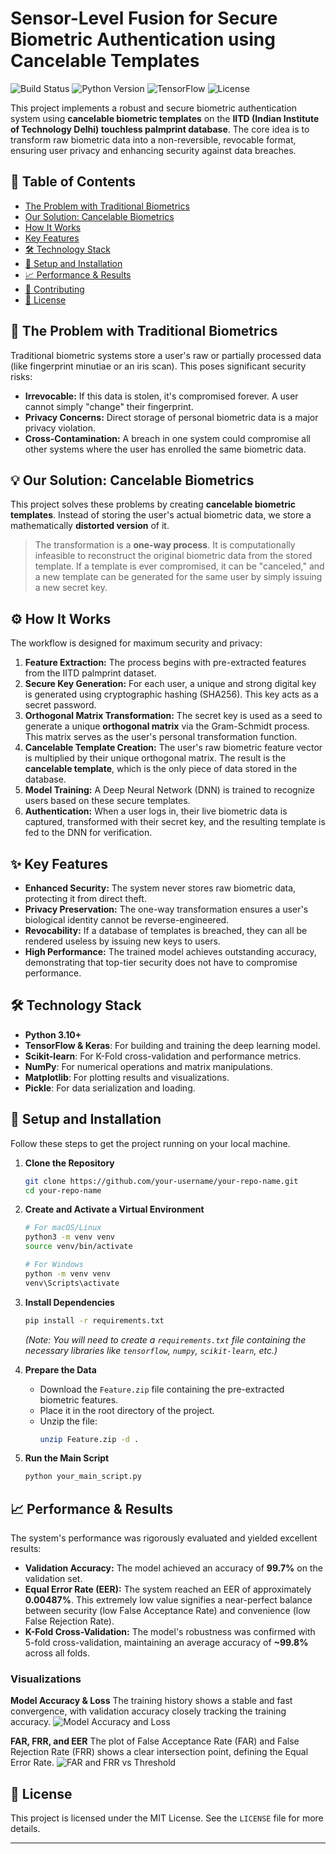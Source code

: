 # Sensor-Level Fusion for Secure Biometric Authentication using Cancelable Templates

![Build Status](https://img.shields.io/badge/build-passing-brightgreen)
![Python Version](https://img.shields.io/badge/python-3.10+-blue)
![TensorFlow](https://img.shields.io/badge/TensorFlow-2.x-orange)
![License](https://img.shields.io/badge/license-MIT-lightgrey)

This project implements a robust and secure biometric authentication system using **cancelable biometric templates** on the **IITD (Indian Institute of Technology Delhi) touchless palmprint database**. The core idea is to transform raw biometric data into a non-reversible, revocable format, ensuring user privacy and enhancing security against data breaches.

## 📜 Table of Contents
- [The Problem with Traditional Biometrics](#-the-problem-with-traditional-biometrics)
- [Our Solution: Cancelable Biometrics](#-our-solution-cancelable-biometrics)
- [How It Works](#-how-it-works)
- [Key Features](#-key-features)
- [🛠️ Technology Stack](#️-technology-stack)
- [🚀 Setup and Installation](#-setup-and-installation)
- [📈 Performance & Results](#-performance--results)
- [🤝 Contributing](#-contributing)
- [📄 License](#-license)

## 🤔 The Problem with Traditional Biometrics

Traditional biometric systems store a user's raw or partially processed data (like fingerprint minutiae or an iris scan). This poses significant security risks:
-   **Irrevocable:** If this data is stolen, it's compromised forever. A user cannot simply "change" their fingerprint.
-   **Privacy Concerns:** Direct storage of personal biometric data is a major privacy violation.
-   **Cross-Contamination:** A breach in one system could compromise all other systems where the user has enrolled the same biometric data.

## 💡 Our Solution: Cancelable Biometrics

This project solves these problems by creating **cancelable biometric templates**. Instead of storing the user's actual biometric data, we store a mathematically **distorted version** of it.

> The transformation is a **one-way process**. It is computationally infeasible to reconstruct the original biometric data from the stored template. If a template is ever compromised, it can be "canceled," and a new template can be generated for the same user by simply issuing a new secret key.

## ⚙️ How It Works

The workflow is designed for maximum security and privacy:

1.  **Feature Extraction:** The process begins with pre-extracted features from the IITD palmprint dataset.
2.  **Secure Key Generation:** For each user, a unique and strong digital key is generated using cryptographic hashing (SHA256). This key acts as a secret password.
3.  **Orthogonal Matrix Transformation:** The secret key is used as a seed to generate a unique **orthogonal matrix** via the Gram-Schmidt process. This matrix serves as the user's personal transformation function.
4.  **Cancelable Template Creation:** The user's raw biometric feature vector is multiplied by their unique orthogonal matrix. The result is the **cancelable template**, which is the only piece of data stored in the database.
5.  **Model Training:** A Deep Neural Network (DNN) is trained to recognize users based on these secure templates.
6.  **Authentication:** When a user logs in, their live biometric data is captured, transformed with their secret key, and the resulting template is fed to the DNN for verification.

## ✨ Key Features

-   **Enhanced Security:** The system never stores raw biometric data, protecting it from direct theft.
-   **Privacy Preservation:** The one-way transformation ensures a user's biological identity cannot be reverse-engineered.
-   **Revocability:** If a database of templates is breached, they can all be rendered useless by issuing new keys to users.
-   **High Performance:** The trained model achieves outstanding accuracy, demonstrating that top-tier security does not have to compromise performance.

## 🛠️ Technology Stack

-   **Python 3.10+**
-   **TensorFlow & Keras**: For building and training the deep learning model.
-   **Scikit-learn**: For K-Fold cross-validation and performance metrics.
-   **NumPy**: For numerical operations and matrix manipulations.
-   **Matplotlib**: For plotting results and visualizations.
-   **Pickle**: For data serialization and loading.

## 🚀 Setup and Installation

Follow these steps to get the project running on your local machine.

1.  **Clone the Repository**
    ```bash
    git clone https://github.com/your-username/your-repo-name.git
    cd your-repo-name
    ```

2.  **Create and Activate a Virtual Environment**
    ```bash
    # For macOS/Linux
    python3 -m venv venv
    source venv/bin/activate

    # For Windows
    python -m venv venv
    venv\Scripts\activate
    ```

3.  **Install Dependencies**
    ```bash
    pip install -r requirements.txt
    ```
    *(Note: You will need to create a `requirements.txt` file containing the necessary libraries like `tensorflow`, `numpy`, `scikit-learn`, etc.)*

4.  **Prepare the Data**
    -   Download the `Feature.zip` file containing the pre-extracted biometric features.
    -   Place it in the root directory of the project.
    -   Unzip the file:
        ```bash
        unzip Feature.zip -d .
        ```

5.  **Run the Main Script**
    ```bash
    python your_main_script.py
    ```

## 📈 Performance & Results

The system's performance was rigorously evaluated and yielded excellent results:

-   **Validation Accuracy:** The model achieved an accuracy of **99.7%** on the validation set.
-   **Equal Error Rate (EER):** The system reached an EER of approximately **0.00487%**. This extremely low value signifies a near-perfect balance between security (low False Acceptance Rate) and convenience (low False Rejection Rate).
-   **K-Fold Cross-Validation:** The model's robustness was confirmed with 5-fold cross-validation, maintaining an average accuracy of **~99.8%** across all folds.

### Visualizations

**Model Accuracy & Loss**
The training history shows a stable and fast convergence, with validation accuracy closely tracking the training accuracy.
![Model Accuracy and Loss](https://i.imgur.com/your-accuracy-loss-plot.png)

**FAR, FRR, and EER**
The plot of False Acceptance Rate (FAR) and False Rejection Rate (FRR) shows a clear intersection point, defining the Equal Error Rate.
![FAR and FRR vs Threshold](https://i.imgur.com/your-far-frr-plot.png)



## 📄 License

This project is licensed under the MIT License. See the `LICENSE` file for more details.

---
